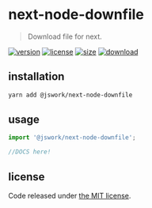 # next-node-downfile
> Download file for next.

[![version][version-image]][version-url]
[![license][license-image]][license-url]
[![size][size-image]][size-url]
[![download][download-image]][download-url]

## installation
```bash
yarn add @jswork/next-node-downfile
```

## usage
```js
import '@jswork/next-node-downfile';

//DOCS here!
```

## license
Code released under [the MIT license](https://github.com/afeiship/next-node-downfile/blob/master/LICENSE.txt).

[version-image]: https://img.shields.io/npm/v/@jswork/next-node-downfile
[version-url]: https://npmjs.org/package/@jswork/next-node-downfile

[license-image]: https://img.shields.io/npm/l/@jswork/next-node-downfile
[license-url]: https://github.com/afeiship/next-node-downfile/blob/master/LICENSE.txt

[size-image]: https://img.shields.io/bundlephobia/minzip/@jswork/next-node-downfile
[size-url]: https://github.com/afeiship/next-node-downfile/blob/master/dist/next-node-downfile.min.js

[download-image]: https://img.shields.io/npm/dm/@jswork/next-node-downfile
[download-url]: https://www.npmjs.com/package/@jswork/next-node-downfile
